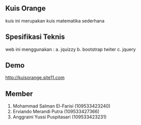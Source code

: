 ## Kuis Orange
kuis ini merupakan kuis matematika sederhana

## Spesifikasi Teknis
web ini menggunakan :
a. jquizzy
b. bootstrap twiter
c. jquery

## Demo
http://kuisorange.site11.com

## Member
1. Mohammad Salman El-Farisi (109533423240)
2. Erviando Merandi Putra (109533427366)
3. Anggraini Yussi Puspitasari (109533423231)